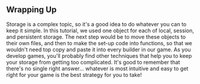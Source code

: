 ## Wrapping Up

Storage is a complex topic, so it's a good idea to do whatever you can to keep
it simple.  In this tutorial, we used one object for each of local, session, and
persistent storage.  The next step would be to move these objects to their own
files, and then to make the set-up code into functions, so that we wouldn't need
top copy and paste it into every builder in our game.  As you develop games,
you'll probably find other techniques that help you to keep your storage from
getting too complicated.  It's good to remember that there's no single right
answer... whatever is most intuitive and easy to get right for your game is the
best strategy for you to take!

